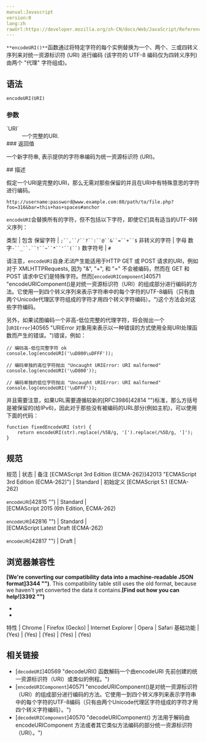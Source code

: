 ```yaml
---
manual:Javascript
version:0
lang:zh
rawUrl:https://developer.mozilla.org/zh-CN/docs/Web/JavaScript/Reference/Global_Objects/encodeURI
---
```






`**encodeURI()**`函数通过将特定字符的每个实例替换为一个、两个、三或四转义序列来对统一资源标识符 (URI) 进行编码 (该字符的 UTF-8 编码仅为四转义序列)由两个 &quot;代理&quot; 字符组成)。


## 语法<a name="语法"></a>

```
encodeURI(URI)
```

### 参数<a name="参数"></a>
<dl><dt id=''>`URI`</dt><dd>一个完整的URI.</dd><dt id=''>
### 返回值<a name="返回值"></a>


一个新字符串, 表示提供的字符串编码为统一资源标识符 (URI)。

</dt></dl>
## 描述<a name="描述"></a>


假定一个URI是完整的URI，那么无需对那些保留的并且在URI中有特殊意思的字符进行编码。


```
http://username:password@www.example.com:80/path/to/file.php?foo=316&bar=this+has+spaces#anchor
```


`encodeURI`会替换所有的字符，但不包括以下字符，即使它们具有适当的UTF-8转义序列：


类型 | 包含 
保留字符 | `;``,``/``?``:``@``&``=``+``$` 
非转义的字符 | 字母 数字`-``_``.``!``~``*``'``(``)` 
数字符号 | `#` 



请注意，`encodeURI`自身*无法*产生能适用于HTTP GET 或 POST 请求的URI，例如对于 XMLHTTPRequests, 因为 &quot;&amp;&quot;, &quot;+&quot;, 和 &quot;=&quot; 不会被编码，然而在 GET 和 POST 请求中它们是特殊字符。然而[`encodeURIComponent`]40571 "encodeURIComponent()是对统一资源标识符（URI）的组成部分进行编码的方法。它使用一到四个转义序列来表示字符串中的每个字符的UTF-8编码（只有由两个Unicode代理区字符组成的字符才用四个转义字符编码）。")这个方法会对这些字符编码。



另外，如果试图编码一个非高-低位完整的代理字符，将会抛出一个[`URIError`]40565 "URIError 对象用来表示以一种错误的方式使用全局URI处理函数而产生的错误。")错误，例如：


```
// 编码高-低位完整字符 ok
console.log(encodeURI('\uD800\uDFFF'));

// 编码单独的高位字符抛出 "Uncaught URIError: URI malformed"
console.log(encodeURI('\uD800'));

// 编码单独的低位字符抛出 "Uncaught URIError: URI malformed"
console.log(encodeURI('\uDFFF'));
```


并且需要注意，如果URL需要遵循较新的[RFC3986]42814 "")标准，那么方括号是被保留的(给IPv6)，因此对于那些没有被编码的URL部分(例如主机)，可以使用下面的代码：


```
function fixedEncodeURI (str) {
    return encodeURI(str).replace(/%5B/g, '[').replace(/%5D/g, ']');
}
```

## 规范<a name="规范"></a>

规范 | 状态 | 备注 
[ECMAScript 3rd Edition (ECMA-262)]42013 "ECMAScript 3rd Edition (ECMA-262)") | Standard | 初始定义 
[ECMAScript 5.1 (ECMA-262)<br></br><small>encodeURI</small>]42815 "") | Standard |  
[ECMAScript 2015 (6th Edition, ECMA-262)<br></br><small>encodeURI</small>]42816 "") | Standard |  
[ECMAScript Latest Draft (ECMA-262)<br></br><small>encodeURI</small>]42817 "") | Draft |  


## 浏览器兼容性<a name="浏览器兼容性"></a>


**[We&#39;re converting our compatibility data into a machine-readable JSON format]3344 "")**. This compatibility table still uses the old format, because we haven&#39;t yet converted the data it contains.**[Find out how you can help!]3392 "")**


* 
* 

特性 | Chrome | Firefox (Gecko) | Internet Explorer | Opera | Safari 
基础功能 | (Yes) | (Yes) | (Yes) | (Yes) | (Yes) 




## 相关链接<a name="相关链接"></a>

* [`decodeURI`]40569 "decodeURI() 函数解码一个由encodeURI 先前创建的统一资源标识符（URI）或类似的例程。")
* [`encodeURIComponent`]40571 "encodeURIComponent()是对统一资源标识符（URI）的组成部分进行编码的方法。它使用一到四个转义序列来表示字符串中的每个字符的UTF-8编码（只有由两个Unicode代理区字符组成的字符才用四个转义字符编码）。")
* [`decodeURIComponent`]40570 "decodeURIComponent() 方法用于解码由 encodeURIComponent 方法或者其它类似方法编码的部分统一资源标识符（URI）。")



